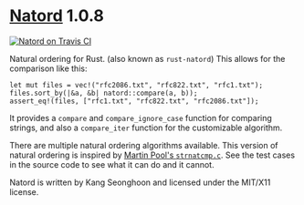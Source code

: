 [Natord][doc] 1.0.8
===================

[![Natord on Travis CI][travis-image]][travis]

[travis-image]: https://travis-ci.org/lifthrasiir/rust-natord.png
[travis]: https://travis-ci.org/lifthrasiir/rust-natord

Natural ordering for Rust. (also known as `rust-natord`)
This allows for the comparison like this:

~~~~ {.rust}
let mut files = vec!("rfc2086.txt", "rfc822.txt", "rfc1.txt");
files.sort_by(|&a, &b| natord::compare(a, b));
assert_eq!(files, ["rfc1.txt", "rfc822.txt", "rfc2086.txt"]);
~~~~

It provides a `compare` and `compare_ignore_case` function for comparing strings,
and also a `compare_iter` function for the customizable algorithm.

There are multiple natural ordering algorithms available.
This version of natural ordering is inspired by
[Martin Pool's `strnatcmp.c`](http://sourcefrog.net/projects/natsort/).
See the test cases in the source code to see what it can do and it cannot.

Natord is written by Kang Seonghoon and licensed under the MIT/X11 license.

[doc]: https://lifthrasiir.github.io/rust-natord/
